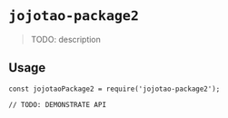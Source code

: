 # `jojotao-package2`

> TODO: description

## Usage

```
const jojotaoPackage2 = require('jojotao-package2');

// TODO: DEMONSTRATE API
```
